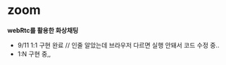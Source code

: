 # zoom

<b>webRtc를 활용한 화상채팅</b>
- 9/11 1:1 구현 완료 // 인줄 알았는데 브라우저 다르면 실행 안돼서 코드 수정 중..
- 1:N 구현 중,,

